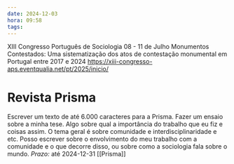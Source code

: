 ```yaml
---
date: 2024-12-03
hora: 09:58
tags:
---
```


XIII Congresso Português de Sociologia 08 - 11 de Julho
Monumentos Contestados: Uma sistematização dos atos de contestação monumental em Portugal entre 2017 e 2024
https://xiii-congresso-aps.eventqualia.net/pt/2025/inicio/


# Revista Prisma
Escrever um texto de até 6.000 caracteres para a Prisma. 
Fazer um ensaio sobre a minha tese. Algo sobre qual a importância do trabalho que eu fiz e coisas assim. O tema geral é sobre comunidade e interdisciplinaridade e etc. Posso escrever sobre o envolvimento do meu trabalho com a comunidade e o que decorre disso, ou sobre como a sociologia fala sobre o mundo. 
*Prazo:* até 2024-12-31 
[[Prisma]] 